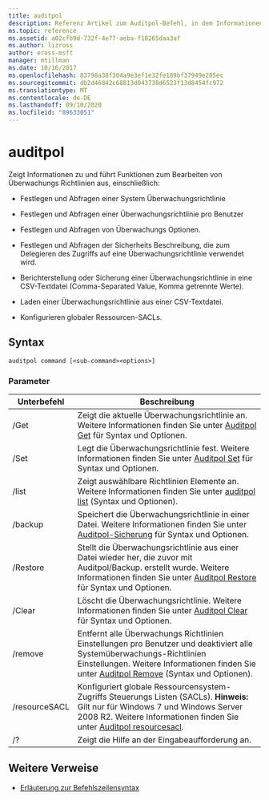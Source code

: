 ```yaml
---
title: auditpol
description: Referenz Artikel zum Auditpol-Befehl, in dem Informationen zu und zum Bearbeiten von Überwachungs Richtlinien angezeigt werden.
ms.topic: reference
ms.assetid: a02cfb9d-732f-4e77-aeba-f18265daa3af
ms.author: lizross
author: eross-msft
manager: mtillman
ms.date: 10/16/2017
ms.openlocfilehash: 83798a38f304a9e3ef1e32fe189bf37949e205ec
ms.sourcegitcommit: db2d46842c68813d043738d6523f13d8454fc972
ms.translationtype: MT
ms.contentlocale: de-DE
ms.lasthandoff: 09/10/2020
ms.locfileid: "89633051"
---
```

# <a name="auditpol"></a>auditpol

Zeigt Informationen zu und führt Funktionen zum Bearbeiten von Überwachungs Richtlinien aus, einschließlich:

- Festlegen und Abfragen einer System Überwachungsrichtlinie

- Festlegen und Abfragen einer Überwachungsrichtlinie pro Benutzer

- Festlegen und Abfragen von Überwachungs Optionen.

- Festlegen und Abfragen der Sicherheits Beschreibung, die zum Delegieren des Zugriffs auf eine Überwachungsrichtlinie verwendet wird.

- Berichterstellung oder Sicherung einer Überwachungsrichtlinie in eine CSV-Textdatei (Comma-Separated Value, Komma getrennte Werte).

- Laden einer Überwachungsrichtlinie aus einer CSV-Textdatei.

- Konfigurieren globaler Ressourcen-SACLs.

## <a name="syntax"></a>Syntax

```
auditpol command [<sub-command><options>]
```

### <a name="parameters"></a>Parameter

| Unterbefehl | Beschreibung |
| ----------- | ----------- |
| /Get | Zeigt die aktuelle Überwachungsrichtlinie an. Weitere Informationen finden Sie unter [Auditpol Get](auditpol-get.md) für Syntax und Optionen. |
| /Set | Legt die Überwachungsrichtlinie fest. Weitere Informationen finden Sie unter [Auditpol Set](auditpol-set.md) für Syntax und Optionen. |
| /list | Zeigt auswählbare Richtlinien Elemente an. Weitere Informationen finden Sie unter [auditpol list](auditpol-list.md) (Syntax und Optionen). |
| /backup | Speichert die Überwachungsrichtlinie in einer Datei. Weitere Informationen finden Sie unter [Auditpol-Sicherung](auditpol-backup.md) für Syntax und Optionen. |
| /Restore | Stellt die Überwachungsrichtlinie aus einer Datei wieder her, die zuvor mit Auditpol/Backup. erstellt wurde. Weitere Informationen finden Sie unter [Auditpol Restore](auditpol-restore.md) für Syntax und Optionen. |
| /Clear | Löscht die Überwachungsrichtlinie. Weitere Informationen finden Sie unter [Auditpol Clear](auditpol-clear.md) für Syntax und Optionen. |
| /remove | Entfernt alle Überwachungs Richtlinien Einstellungen pro Benutzer und deaktiviert alle Systemüberwachungs-Richtlinien Einstellungen. Weitere Informationen finden Sie unter [Auditpol Remove](auditpol-remove.md) (Syntax und Optionen). |
| /resourceSACL | Konfiguriert globale Ressourcensystem-Zugriffs Steuerungs Listen (SACLs). **Hinweis:** Gilt nur für Windows 7 und Windows Server 2008 R2. Weitere Informationen finden Sie unter [Auditpol resourcesacl](auditpol-resourcesacl.md). |
| /?| Zeigt die Hilfe an der Eingabeaufforderung an. |

## <a name="additional-references"></a>Weitere Verweise

- [Erläuterung zur Befehlszeilensyntax](command-line-syntax-key.md)
